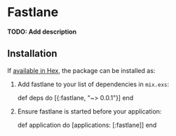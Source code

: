 # Fastlane

**TODO: Add description**

## Installation

If [available in Hex](https://hex.pm/docs/publish), the package can be installed as:

  1. Add fastlane to your list of dependencies in `mix.exs`:

        def deps do
          [{:fastlane, "~> 0.0.1"}]
        end

  2. Ensure fastlane is started before your application:

        def application do
          [applications: [:fastlane]]
        end

